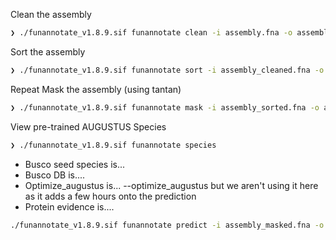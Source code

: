 Clean the assembly

```bash
❯ ./funannotate_v1.8.9.sif funannotate clean -i assembly.fna -o assembly_cleaned.fna
```

Sort the assembly

```bash
❯ ./funannotate_v1.8.9.sif funannotate sort -i assembly_cleaned.fna -o assembly_sorted.fna
```

Repeat Mask the assembly (using tantan)

```bash
❯ ./funannotate_v1.8.9.sif funannotate mask -i assembly_sorted.fna -o assembly_masked.fna --cpus 8
```

View pre-trained AUGUSTUS Species
```bash
❯ ./funannotate_v1.8.9.sif funannotate species
```

* Busco seed species is...
* Busco DB is....
* Optimize_augustus is... --optimize_augustus but we aren't using it here as it adds a few hours onto the prediction
* Protein evidence is....

```bash
./funannotate_v1.8.9.sif funannotate predict -i assembly_masked.fna -o predict -s "MySpecies name" --isolate "isolate" --strain "Strain9" --busco_seed_species candida_albicans --busco_db --cpus 8 --busco_db dikarya --protein_evidence dikarya.faa
```





